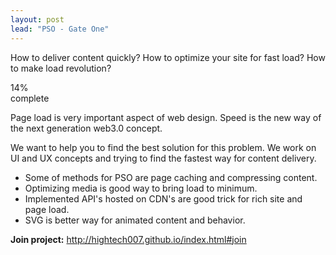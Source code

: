 ```yaml
---
layout: post
lead: "PSO - Gate One"
---
```


How to deliver content quickly? How to optimize your site for fast load? How to make load revolution?

<div class="progress">
  <div class="progress-bar" aria-valuenow="14" aria-valuemin="0" aria-valuemax="100" style="width: 14%;" role="progressbar">
    <span class="sr-only">14% complete</span>
  </div>
</div>

Page load is very important aspect of web design. Speed is the new way of the next generation web3.0 concept.

We want to help you to find the best solution for this problem. We work on UI and UX concepts and trying to find the fastest way for content delivery.

* Some of methods for PSO are page caching and compressing content.
* Optimizing media is good way to bring load to minimum.
* Implemented API's hosted on CDN's are good trick for rich site and page load.
* SVG is better way for animated content and behavior.

**Join project:** http://hightech007.github.io/index.html#join
